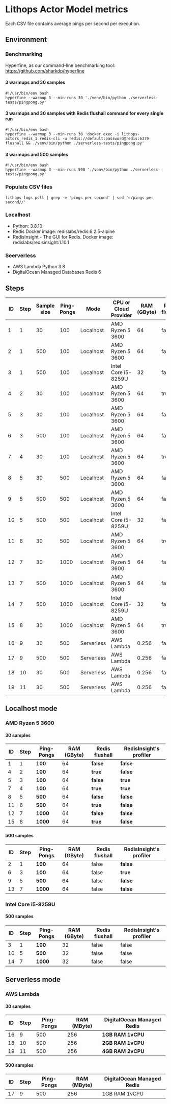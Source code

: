 # Lithops Actor Model metrics

Each CSV file contains average pings per second per execution.

## Environment

### Benchmarking

Hyperfine, as our command-line benchmarking tool: https://github.com/sharkdp/hyperfine

#### 3 warmups and 30 samples

```shell
#!/usr/bin/env bash
hyperfine --warmup 3 --min-runs 30 './venv/bin/python ./serverless-tests/pingpong.py'
```

#### 3 warmups and 30 samples with Redis flushall command for every single run

```shell
#!/usr/bin/env bash
hyperfine --warmup 3 --min-runs 30 'docker exec -i lithops-actors_redis_1 redis-cli -u redis://default:password@redis:6379 flushall && ./venv/bin/python ./serverless-tests/pingpong.py'
```

#### 3 warmups and 500 samples

```shell
#!/usr/bin/env bash
hyperfine --warmup 3 --min-runs 500 './venv/bin/python ./serverless-tests/pingpong.py'
```

### Populate CSV files

```shell
lithops logs poll | grep -e 'pings per second' | sed 's/pings per second//'
```

### Localhost

* Python: 3.8.10
* Redis Docker image: redislabs/redis:6.2.5-alpine
* RedisInsight - The GUI for Redis. Docker image: redislabs/redisinsight:1.10.1

### Seerverless

* AWS Lambda Python 3.8
* DigitalOcean Managed Databases Redis 6

## Steps

| ID | Step | Sample size | Ping-Pongs | Mode | CPU or Cloud Provider | RAM (GByte) | Redis flushall | RedisInsight's profiler | DigitalOcean Managed Redis | 
| --- | --- | --- | --- | --- | --- | --- | --- | --- | --- |
| 1 | 1 | 30 | 100 | Localhost | AMD Ryzen 5 3600 | 64 | false| false | |
| 2 | 1 | 500 | 100 | Localhost | AMD Ryzen 5 3600 | 64 | false | false | |
| 3 | 1 | 500 | 100 | Localhost | Intel Core i5-8259U | 32 | false | false | |
| 4 | 2 | 30 | 100 | Localhost | AMD Ryzen 5 3600 | 64 | true | false | |
| 5 | 3 | 30 | 100 | Localhost | AMD Ryzen 5 3600 | 64 | false | true | |
| 6 | 3 | 500 | 100 | Localhost | AMD Ryzen 5 3600 | 64 | false | true | |
| 7 | 4 | 30 | 100 | Localhost | AMD Ryzen 5 3600 | 64 | true | true | |
| 8 | 5 | 30 | 500 | Localhost | AMD Ryzen 5 3600 | 64 | false | false | |
| 9 | 5 | 500 | 500 | Localhost | AMD Ryzen 5 3600 | 64 | false | false | |
| 10 | 5 | 500 | 500 | Localhost | Intel Core i5-8259U | 32 | false | false | |
| 11 | 6 | 30 | 500 | Localhost | AMD Ryzen 5 3600 | 64 | true | false | |
| 12 | 7 | 30 | 1000 | Localhost | AMD Ryzen 5 3600 | 64 | false | false | |
| 13 | 7 | 500 | 1000 | Localhost | AMD Ryzen 5 3600 | 64 | false | false | |
| 14 | 7 | 500 | 1000 | Localhost | Intel Core i5-8259U | 32 | false | false | |
| 15 | 8 | 30 | 1000 | Localhost | AMD Ryzen 5 3600 | 64 | true | false | |
| 16 | 9 | 30 | 500 | Serverless | AWS Lambda | 0.256 | false | false | 1GB RAM 1vCPU |
| 17 | 9 | 500 | 500 | Serverless | AWS Lambda | 0.256 | false | false | 1GB RAM 1vCPU |
| 18 | 10 | 30 | 500 | Serverless | AWS Lambda | 0.256 | false | false | 2GB RAM 1vCPU |
| 19 | 11 | 30 | 500 | Serverless | AWS Lambda | 0.256 | false | false | 4GB RAM 2vCPU |

## Localhost mode

### AMD Ryzen 5 3600

#### 30 samples

| ID | Step | Ping-Pongs | RAM (GByte) | Redis flushall | RedisInsight's profiler | 
| --- | --- | --- | --- | --- | --- | 
| 1 | 1 | **100** | 64 | **false** | **false** |
| 4 | 2 | **100** |  64 | **true** | **false** |
| 5 | 3 | **100** |  64 | **false** | **true** |
| 7 | 4 | **100** |  64 | **true** | **true** |
| 8 | 5 | **500** |  64 | **false** | **false** |
| 11 | 6 | **500** |  64 | **true** | **false** |
| 12 | 7 | **1000** |  64 | **false** | **false** |
| 15 | 8 | **1000** |  64 | **true** | **false** |

#### 500 samples

| ID | Step | Ping-Pongs | RAM (GByte) | Redis flushall | RedisInsight's profiler | 
| --- | --- | --- | --- | --- | --- | 
| 2 | 1 | **100** |  64 | false | **false** |
| 6 | 3 | **100** |  64 | false | **true** |
| 9 | 5 | **500** |  64 | false | **false** |
| 13 | 7 | **1000** |  64 | false | **false** |

### Intel Core i5-8259U

#### 500 samples

| ID | Step | Ping-Pongs | RAM (GByte) | Redis flushall | RedisInsight's profiler | 
| --- | --- | --- | --- | --- | --- | 
| 3 | 1 | **100** | 32 | false | false |
| 10 | 5 | **500** | 32 | false | false |
| 14 | 7 | **1000** | 32 | false | false |

## Serverless mode

### AWS Lambda

#### 30 samples

| ID | Step | Ping-Pongs | RAM (MByte) | DigitalOcean Managed Redis | 
| --- | --- | --- | --- | --- |
| 16 | 9 | 500 | 256 | **1GB RAM 1vCPU** |
| 18 | 10 | 500 | 256 | **2GB RAM 1vCPU** |
| 19 | 11 | 500 | 256 | **4GB RAM 2vCPU** |

#### 500 samples

| ID | Step | Ping-Pongs | RAM (MByte) | DigitalOcean Managed Redis | 
| --- | --- | --- | --- | --- |
| 17 | 9 | 500 | 256 | 1GB RAM 1vCPU |
